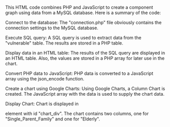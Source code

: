 This HTML code combines PHP and JavaScript to create a component graph using data from a MySQL database. Here is a summary of the code:

Connect to the database:
The "connection.php" file obviously contains the connection settings to the MySQL database.

Execute SQL query:
A SQL query is used to extract data from the "vulnerable" table. The results are stored in a PHP table.

Display data in an HTML table:
The results of the SQL query are displayed in an HTML table. Also, the values are stored in a PHP array for later use in the chart.

Convert PHP data to JavaScript:
PHP data is converted to a JavaScript array using the json_encode function.

Create a chart using Google Charts:
Using Google Charts, a Column Chart is created. The JavaScript array with the data is used to supply the chart data.

Display Chart:
Chart is displayed in <div> element with id "chart_div". The chart contains two columns, one for "Single_Parent_Family" and one for "Elderly".
